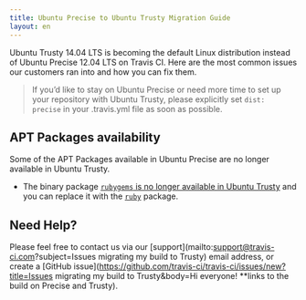 ```yaml
---
title: Ubuntu Precise to Ubuntu Trusty Migration Guide
layout: en
---
```


Ubuntu Trusty 14.04 LTS is becoming the default Linux distribution instead of Ubuntu Precise 12.04 LTS on Travis CI. Here are the most common issues our customers ran into and how you can fix them.

> If you’d like to stay on Ubuntu Precise or need more time to set up your repository with Ubuntu Trusty, please explicitly set `dist: precise` in your .travis.yml file as soon as possible.


## APT Packages availability

Some of the APT Packages available in Ubuntu Precise are no longer available in Ubuntu Trusty. 

* The binary package [`rubygems` is no longer available in Ubuntu Trusty](https://launchpad.net/ubuntu/trusty/+package/rubygems) and you can replace it with the [`ruby`](https://packages.ubuntu.com/trusty/ruby) package.


## Need Help?

Please feel free to contact us via our [support](mailto:support@travis-ci.com?subject=Issues migrating my build to Trusty) email address, or create a [GitHub issue](https://github.com/travis-ci/travis-ci/issues/new?title=Issues migrating my build to Trusty&body=Hi everyone! **links to the build on Precise and Trusty).
